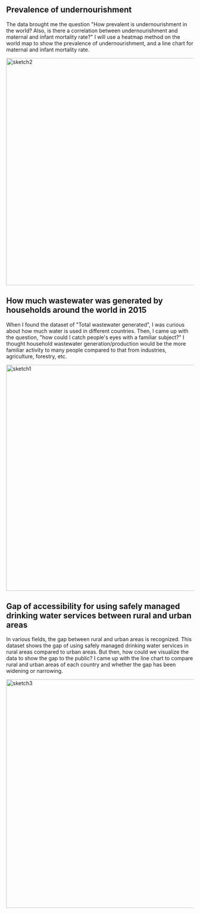 

## Prevalence of undernourishment

The data brought me the question "How prevalent is undernourishment in the world?  Also, is there a correlation between undernourishment and maternal and infant mortality rate?" I will use a heatmap method on the world map to show the prevalence of undernourishment, and a line chart for maternal and infant mortality rate.

<img width="609" alt="sketch2" src="https://user-images.githubusercontent.com/86972559/191416830-29a04287-6633-4b62-9519-a0e812243da7.png">

## How much wastewater was generated by households around the world in 2015

When I found the dataset of "Total wastewater generated", I was curious about how much water is used in different countries. Then, I came up with the question, "how could I catch people's eyes with a familiar subject?" I thought household wastewater generation/production would be the more familiar activity to many people compared to that from industries, agriculture, forestry, etc.

<img width="606" alt="sketch1" src="https://user-images.githubusercontent.com/86972559/191416813-90e9ebe3-d354-4d82-99f5-8a6a15cb6e91.png">

## Gap of accessibility for using safely managed drinking water services between rural and urban areas

In various fields, the gap between rural and urban areas is recognized. This dataset shows the gap of using safely managed drinking water services in rural areas compared to urban areas. But then, how could we visualize the data to show the gap to the public? I came up with the line chart to compare rural and urban areas of each country and whether the gap has been widening or narrowing. 

<img width="613" alt="sketch3" src="https://user-images.githubusercontent.com/86972559/191589552-01d9acac-1127-44c8-9117-a4fcad4e5026.png">

